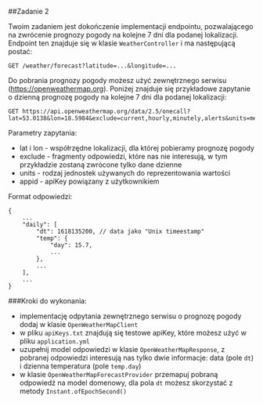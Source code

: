 ##Zadanie 2

Twoim zadaniem jest dokończenie implementacji endpointu, pozwalającego na zwrócenie prognozy pogody na kolejne 7 dni dla podanej lokalizacji.
Endpoint ten znajduje się w klasie ```WeatherController``` i ma następującą postać:
```
GET /weather/forecast?latitude=...&longitude=...
```

Do pobrania prognozy pogody możesz użyć zewnętrznego serwisu (https://openweathermap.org).
Poniżej znajduje się przykładowe zapytanie o dzienną prognozę pogody na kolejne 7 dni dla podanej lokalizacji:
```
GET https://api.openweathermap.org/data/2.5/onecall?lat=53.0138&lon=18.5984&exclude=current,hourly,minutely,alerts&units=metric&appid=f8808a0fe2a10e44874330a3e69e1b34
```

Parametry zapytania:
* lat i lon - współrzędne lokalizacji, dla której pobieramy prognozę pogody
* exclude - fragmenty odpowiedzi, które nas nie interesują, w tym przykładzie zostaną zwrócone tylko dane dzienne
* units - rodzaj jednostek używanych do reprezentowania wartości
* appid - apiKey powiązany z użytkownikiem

Format odpowiedzi:

```
{
    ...
    "daily": [
        "dt": 1618135200, // data jako "Unix timeestamp"
        "temp": {
            "day": 15.7,
            ...
        },
        ...
    ],
    ...
}
```

###Kroki do wykonania:
* implementację odpytania zewnętrznego serwisu o prognozę pogody dodaj w klasie ```OpenWeatherMapClient```
* w pliku ```apiKeys.txt``` znajdują się testowe apiKey, które możesz użyć w pliku ```application.yml```
* uzupełnij model odpowiedzi w klasie ```OpenWeatherMapResponse```, z pobranej odpowiedzi interesują nas tylko dwie informacje: data (pole ```dt```) i dzienna temperatura (pole ```temp.day```)
* w klasie ```OpenWeatherMapForecastProvider``` przemapuj pobraną odpowiedź na model domenowy, dla pola ```dt``` możesz skorzystać z metody ```Instant.ofEpochSecond()```
